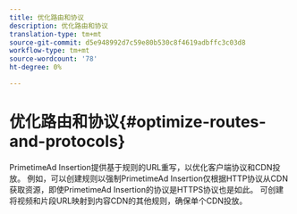 ```yaml
---
title: 优化路由和协议
description: 优化路由和协议
translation-type: tm+mt
source-git-commit: d5e948992d7c59e80b530c8f4619adbffc3c03d8
workflow-type: tm+mt
source-wordcount: '78'
ht-degree: 0%

---
```



# 优化路由和协议{#optimize-routes-and-protocols}

PrimetimeAd Insertion提供基于规则的URL重写，以优化客户端协议和CDN投放。  例如，可以创建规则以强制PrimetimeAd Insertion仅根据HTTP协议从CDN获取资源，即使PrimetimeAd Insertion的协议是HTTPS协议也是如此。  可创建将视频和片段URL映射到内容CDN的其他规则，确保单个CDN投放。
